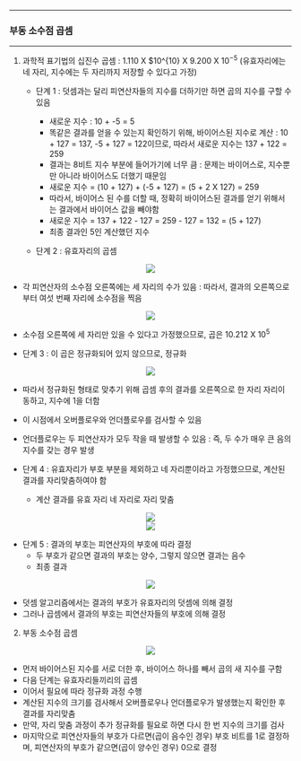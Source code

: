 -----
### 부동 소수점 곱셈
-----
1. 과학적 표기법의 십진수 곱셈 : 1.110 X $10^{10} X 9.200 X $10^{-5}$ (유효자리에는 네 자리, 지수에는 두 자리까지 저장할 수 있다고 가정)
   - 단계 1 : 덧셈과는 달리 피연산자들의 지수를 더하기만 하면 곱의 지수를 구할 수 있음
     + 새로운 지수 : 10 + -5 = 5
     + 똑같은 결과를 얻을 수 있는지 확인하기 위해, 바이어스된 지수로 계산 : 10 + 127 = 137, -5 + 127 = 122이므로, 따라서 새로운 지수는 137 + 122 = 259
     + 결과는 8비트 지수 부분에 들어가기에 너무 큼 : 문제는 바이어스로, 지수뿐만 아니라 바이어스도 더했기 때문임
     + 새로운 지수 = (10 + 127) + (-5 + 127) = (5 + 2 X 127) = 259
     + 따라서, 바이어스 된 수를 더할 때, 정확히 바이어스된 결과를 얻기 위해서는 결과에서 바이어스 값을 빼야함
     + 새로운 지수 = 137 + 122 - 127 = 259 - 127 = 132 = (5 + 127)
     + 최종 결과인 5인 계산했던 지수

   - 단계 2 : 유효자리의 곱셈
<div align="center">
<img src="https://github.com/user-attachments/assets/279dbcf3-733a-4027-9046-22e2d9c88553">
</div>

   - 각 피연산자의 소수점 오른쪽에는 세 자리의 수가 있음 : 따라서, 결과의 오른쪽으로부터 여섯 번째 자리에 소수점을 찍음
<div align="center">
<img src="https://github.com/user-attachments/assets/aaa6657c-a87d-4dc6-8668-9ff27c38af97">
</div>

   - 소수점 오른쪽에 세 자리만 있을 수 있다고 가정했으므로, 곱은 10.212 X $10^{5}$

   - 단계 3 : 이 곱은 정규화되어 있지 않으므로, 정규화
<div align="center">
<img src="https://github.com/user-attachments/assets/af3d1ff9-32e2-44e0-8edc-b26063054f8f">
</div>

   - 따라서 정규화된 형태로 맞추기 위해 곱셈 후의 결과를 오른쪽으로 한 자리 자리이동하고, 지수에 1을 더함
   - 이 시점에서 오버플로우와 언더플로우를 검사할 수 있음
   - 언더플로우는 두 피연산자가 모두 작을 때 발생할 수 있음 : 즉, 두 수가 매우 큰 음의 지수를 갖는 경우 발생

   - 단계 4 : 유효자리가 부호 부분을 제외하고 네 자리뿐이라고 가정했으므로, 계산된 결과를 자리맞춤하여야 함
     + 계산 결과를 유효 자리 네 자리로 자리 맞춤
<div align="center">
<img src="https://github.com/user-attachments/assets/df20685f-edb6-4b4e-bf06-0c8f68af0d78">
</div>

<div align="center">
<img src="https://github.com/user-attachments/assets/1f516cb6-f81a-4737-acbe-ccf1acaacd8c">
</div>

   - 단계 5 : 결과의 부호는 피연산자의 부호에 따라 결정
     + 두 부호가 같으면 결과의 부호는 양수, 그렇지 않으면 결과는 음수
     + 최종 결과
<div align="center">
<img src="https://github.com/user-attachments/assets/fa8f4e7b-17bb-4278-8ebe-59d90d7e60a9">
</div>

   - 덧셈 알고리즘에서는 결과의 부호가 유효자리의 덧셈에 의해 결정
   - 그러나 곱셈에서 결과의 부호는 피연산자들의 부호에 의해 결정

2. 부동 소수점 곱셈
<div align="center">
<img src="https://github.com/user-attachments/assets/e3ba7be3-ec25-469f-a6ec-fa7efc730d92">
</div>

   - 먼저 바이어스된 지수를 서로 더한 후, 바이어스 하나를 빼서 곱의 새 지수를 구함
   - 다음 단계는 유효자리들끼리의 곱셈
   - 이어서 필요에 따라 정규화 과정 수행
   - 계산된 지수의 크기를 검사해서 오버플로우나 언더플로우가 발생했는지 확인한 후 결과를 자리맞춤
   - 만약, 자리 맞춤 과정이 추가 정규화를 필요로 하면 다시 한 번 지수의 크기를 검사
   - 마지막으로 피연산자들의 부호가 다르면(곱이 음수인 경우) 부호 비트를 1로 결정하며, 피연산자의 부호가 같으면(곱이 양수인 경우) 0으로 결정
